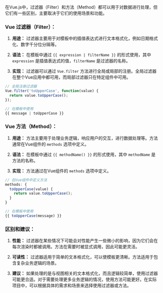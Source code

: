 在Vue.js中，过滤器（Filter）和方法（Method）都可以用于对数据进行处理，但它们有一些区别，主要取决于它们的使用场景和功能。

### Vue 过滤器（Filter）：

1. **用途：** 过滤器主要用于对模板中的插值表达式进行文本格式化，例如日期格式化、数字千分位分隔等。

2. **语法：** 在模板中通过 `{{ expression | filterName }}` 的形式使用，其中 `expression` 是插值表达式的值，`filterName` 是过滤器的名称。

3. **实现：** 过滤器可以通过 `Vue.filter` 方法进行全局或局部的注册。全局过滤器在整个Vue应用中都可用，而局部过滤器只在特定组件中可用。

```javascript
// 全局注册过滤器
Vue.filter('toUpperCase', function(value) {
  return value.toUpperCase();
});

// 在模板中使用
{{ message | toUpperCase }}
```

### Vue 方法（Method）：

1. **用途：** 方法主要用于处理业务逻辑，响应用户的交互，进行数据处理等。方法通常在Vue组件的 `methods` 选项中定义。

2. **语法：** 在模板中通过 `{{ methodName() }}` 的形式使用，其中 `methodName` 是方法的名称。

3. **实现：** 方法通过在Vue组件的 `methods` 选项中定义。

```javascript
// 在Vue组件中定义方法
methods: {
  toUpperCase(value) {
    return value.toUpperCase();
  }
}

// 在模板中使用
{{ toUpperCase(message) }}
```

### 区别和建议：

1. **性能：** 过滤器在某些情况下可能会对性能产生一些微小的影响，因为它们会在每次渲染时都被调用。方法在需要时被显式调用，因此可能更灵活。

2. **可读性：** 过滤器适用于简单的文本格式化，可以使模板更清晰。方法适用于包含复杂业务逻辑的场景。

3. **建议：** 如果处理的是与视图相关的文本格式化，而且逻辑较简单，使用过滤器可能更合适。对于需要处理更多业务逻辑的情况，使用方法可能更好。在实际项目中，可以根据具体的需求和场景来选择使用过滤器或方法。
